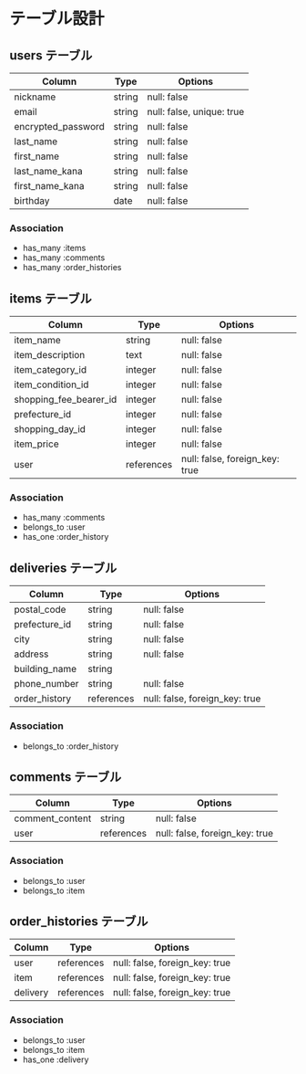 # テーブル設計

## users テーブル

| Column             | Type    | Options     |
| ------------------ | ------- | ----------- |
| nickname           | string  | null: false |
| email              | string  | null: false, unique: true |
| encrypted_password | string  | null: false |
| last_name          | string  | null: false |
| first_name         | string  | null: false |
| last_name_kana     | string  | null: false |
| first_name_kana    | string  | null: false |
| birthday           | date    | null: false |

### Association

- has_many :items
- has_many :comments
- has_many :order_histories

## items テーブル

| Column                  | Type       | Options     |
| ----------------------- | ---------- | ----------- |
| item_name               | string     | null: false |
| item_description        | text       | null: false |
| item_category_id        | integer    | null: false |
| item_condition_id       | integer    | null: false |
| shopping_fee_bearer_id  | integer    | null: false |
| prefecture_id           | integer    | null: false |
| shopping_day_id        | integer    | null: false |
| item_price              | integer    | null: false | 
| user                    | references | null: false, foreign_key: true |

### Association

- has_many :comments
- belongs_to :user
- has_one :order_history

## deliveries テーブル

| Column        | Type       | Options      |
| ------------- | ---------- | ------------ |
| postal_code   | string     | null: false  |
| prefecture_id | string     | null: false  |
| city          | string     | null: false  |
| address       | string     | null: false  |
| building_name | string     |              |
| phone_number  | string     | null: false  |
| order_history | references | null: false, foreign_key: true |

### Association

- belongs_to :order_history

## comments テーブル

| Column          | Type       | Options                        |
| --------------- | ---------- | ------------------------------ |
| comment_content | string     | null: false                    |
| user            | references | null: false, foreign_key: true |


### Association

- belongs_to :user
- belongs_to :item

## order_histories テーブル


| Column   | Type       | Options                        |
| -------- | ---------- | ------------------------------ |
| user     | references | null: false, foreign_key: true |
| item     | references | null: false, foreign_key: true |
| delivery | references | null: false, foreign_key: true |

### Association

- belongs_to :user
- belongs_to :item
- has_one :delivery

